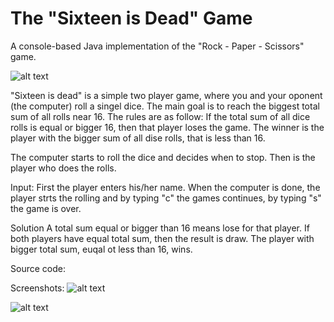 # The "Sixteen is Dead" Game

A console-based Java implementation of the "Rock - Paper - Scissors" game.

![alt text](https://github.com/PepiZlatev/sixteen-is-dead/tree/master/img/dice.jpg?raw=true)

"Sixteen is dead" is a simple two player game, where you and your oponent (the computer) roll a singel dice. 
The main goal is to reach the biggest total sum of all rolls near 16. The rules are as follow:
If the total sum of all dice rolls is equal or bigger 16, then that player loses the game.
The winner is the player with the bigger sum of all dise rolls, that is less than 16.


The computer starts to roll the dice and decides when to stop.
Then is the player who does the rolls.

Input:
First the player enters his/her name.
When the computer is done, the player strts the rolling and by typing "c" the games continues, by typing "s" the game is over.

Solution
A total sum equal or bigger than 16 means lose for that player.
If both players have equal total sum, then the result is draw.
The player with bigger total sum, euqal ot less than 16, wins.

Source code:


Screenshots:
![alt text](https://github.com/[username]/sixteen-is-dead/blob/master/img/computer.jpg?raw=true)

![alt text](https://github.com/[username]/sixteen-is-dead/blob/master/img/player.jpg?raw=true)
